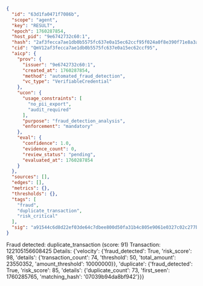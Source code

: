 ```json
{
  "id": "63d1fa0471f7086b",
  "scope": "agent",
  "key": "RESULT",
  "epoch": 1760287854,
  "host_pid": "9e6742732c60:1",
  "hash": "2af3fecca7ae1db0b5575fc637e0a15ec62ccf95f024a0f8e390f71e8a3a4cf6",
  "cid": "QmV12af3fecca7ae1db0b5575fc637e0a15ec62ccf95",
  "aicp": {
    "prov": {
      "issuer": "9e6742732c60:1",
      "created_at": 1760287854,
      "method": "automated_fraud_detection",
      "vc_type": "VerifiableCredential"
    },
    "ucon": {
      "usage_constraints": [
        "no_pii_export",
        "audit_required"
      ],
      "purpose": "fraud_detection_analysis",
      "enforcement": "mandatory"
    },
    "eval": {
      "confidence": 1.0,
      "evidence_count": 0,
      "review_status": "pending",
      "evaluated_at": 1760287854
    }
  },
  "sources": [],
  "edges": [],
  "metrics": {},
  "thresholds": {},
  "tags": [
    "fraud",
    "duplicate_transaction",
    "risk_critical"
  ],
  "sig": "a91544c6d8d22ef03de64c7dbee800d50fa31b4c805e9061e0327c02c277bb01"
}
```

Fraud detected: duplicate_transaction (score: 91)
Transaction: 122105156608425
Details: {'velocity': {'fraud_detected': True, 'risk_score': 98, 'details': {'transaction_count': 74, 'threshold': 50, 'total_amount': 23550352, 'amount_threshold': 10000000}}, 'duplicate': {'fraud_detected': True, 'risk_score': 85, 'details': {'duplicate_count': 73, 'first_seen': 1760285765, 'matching_hash': '07039b94da8bf942'}}}